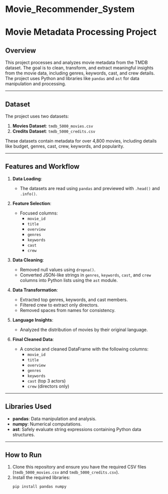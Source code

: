 # Movie_Recommender_System
# Movie Metadata Processing Project

## Overview
This project processes and analyzes movie metadata from the TMDB dataset. The goal is to clean, transform, and extract meaningful insights from the movie data, including genres, keywords, cast, and crew details. The project uses Python and libraries like `pandas` and `ast` for data manipulation and processing.

---

## Dataset
The project uses two datasets:
1. **Movies Dataset**: `tmdb_5000_movies.csv`
2. **Credits Dataset**: `tmdb_5000_credits.csv`

These datasets contain metadata for over 4,800 movies, including details like budget, genres, cast, crew, keywords, and popularity.

---

## Features and Workflow
1. **Data Loading**:
   - The datasets are read using `pandas` and previewed with `.head()` and `.info()`.

2. **Feature Selection**:
   - Focused columns:
     - `movie_id`
     - `title`
     - `overview`
     - `genres`
     - `keywords`
     - `cast`
     - `crew`

3. **Data Cleaning**:
   - Removed null values using `dropna()`.
   - Converted JSON-like strings in `genres`, `keywords`, `cast`, and `crew` columns into Python lists using the `ast` module.

4. **Data Transformation**:
   - Extracted top genres, keywords, and cast members.
   - Filtered crew to extract only directors.
   - Removed spaces from names for consistency.

5. **Language Insights**:
   - Analyzed the distribution of movies by their original language.

6. **Final Cleaned Data**:
   - A concise and cleaned DataFrame with the following columns:
     - `movie_id`
     - `title`
     - `overview`
     - `genres`
     - `keywords`
     - `cast` (top 3 actors)
     - `crew` (directors only)

---

## Libraries Used
- **pandas**: Data manipulation and analysis.
- **numpy**: Numerical computations.
- **ast**: Safely evaluate string expressions containing Python data structures.

---

## How to Run
1. Clone this repository and ensure you have the required CSV files (`tmdb_5000_movies.csv` and `tmdb_5000_credits.csv`).
2. Install the required libraries:
   ```bash
   pip install pandas numpy
